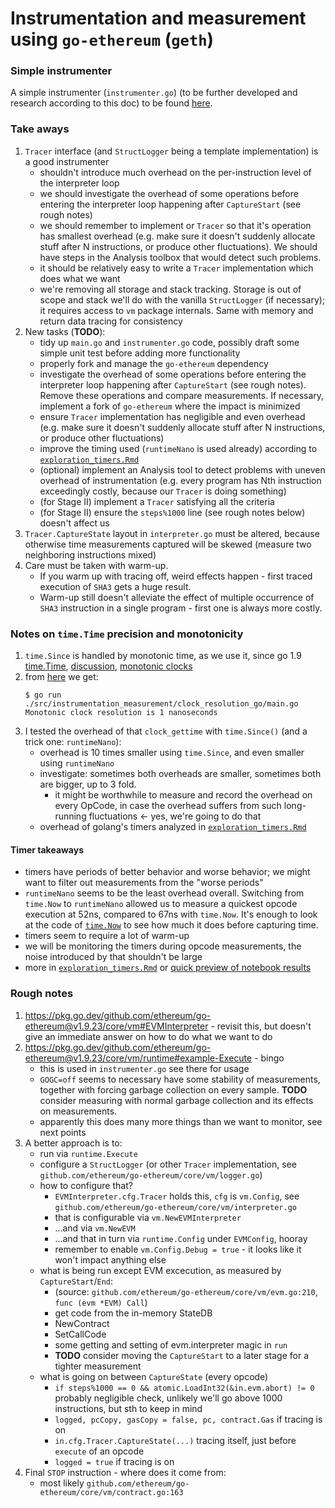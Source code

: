 # Instrumentation and measurement using `go-ethereum` (`geth`)

### Simple instrumenter

A simple instrumenter (`instrumenter.go`) (to be further developed and research according to this doc) to be found [here](/src/interumentation_measurement/geth).

### Take aways

1. `Tracer` interface (and `StructLogger` being a template implementation) is a good instrumenter
    - shouldn't introduce much overhead on the per-instruction level of the interpreter loop
    - we should investigate the overhead of some operations before entering the interpreter loop happening after `CaptureStart` (see rough notes)
    - we should remember to implement or `Tracer` so that it's operation has smallest overhead (e.g. make sure it doesn't suddenly allocate stuff after N instructions, or produce other fluctuations). We should have steps in the Analysis toolbox that would detect such problems.
    - it should be relatively easy to write a `Tracer` implementation which does what we want
    - we're removing all storage and stack tracking. Storage is out of scope and stack we'll do with the vanilla `StructLogger` (if necessary); it requires access to `vm` package internals. Same with memory and return data tracing for consistency
2. New tasks (**TODO**):
    - tidy up `main.go` and `instrumenter.go` code, possibly draft some simple unit test before adding more functionality
    - properly fork and manage the `go-ethereum` dependency
    - investigate the overhead of some operations before entering the interpreter loop happening after `CaptureStart` (see rough notes). Remove these operations and compare measurements. If necessary, implement a fork of `go-ethereum` where the impact is minimized
    - ensure `Tracer` implementation has negligible and even overhead (e.g. make sure it doesn't suddenly allocate stuff after N instructions, or produce other fluctuations)
    - improve the timing used (`runtimeNano` is used already) according to  [`exploration_timers.Rmd`](/src/analysis/exploration_timers.Rmd)
    - (optional) implement an Analysis tool to detect problems with uneven overhead of instrumentation (e.g. every program has Nth instruction exceedingly costly, because our `Tracer` is doing something)
    - (for Stage II) implement a `Tracer` satisfying all the criteria
    - (for Stage II) ensure the `steps%1000` line (see rough notes below) doesn't affect us
3. `Tracer.CaptureState` layout in `interpreter.go` must be altered, because otherwise time measurements captured will be skewed (measure two neighboring instructions mixed)
4. Care must be taken with warm-up.
    - If you warm up with tracing off, weird effects happen - first traced execution of `SHA3` gets a huge result.
    - Warm-up still doesn't alleviate the effect of multiple occurrence of `SHA3` instruction in a single program - first one is always more costly.

### Notes on `time.Time` precision and monotonicity

1. `time.Since` is handled by monotonic time, as we use it, since go 1.9 [time.Time](https://golang.org/pkg/time/#Time), [discussion](https://github.com/golang/go/issues/12914#issuecomment-277335863), [monotonic clocks](https://golang.org/pkg/time/#hdr-Monotonic_Clocks)
2. from [here](https://stackoverflow.com/questions/14610459/how-precise-is-gos-time-really) we get:
    ```
    $ go run ./src/instrumentation_measurement/clock_resolution_go/main.go
    Monotonic clock resolution is 1 nanoseconds
    ```
3. I tested the overhead of that `clock_gettime` with `time.Since()` (and a trick one: `runtimeNano`):
   - overhead is 10 times smaller using `time.Since`, and even smaller using `runtimeNano`
   - investigate: sometimes both overheads are smaller, sometimes both are bigger, up to 3 fold.
       - it might be worthwhile to measure and record the overhead on every OpCode, in case the overhead suffers from such long-running fluctuations <- yes, we're going to do that
   - overhead of golang's timers analyzed in [`exploration_timers.Rmd`](/src/analysis/exploration_timers.Rmd)

#### Timer takeaways

- timers have periods of better behavior and worse behavior; we might want to filter out measurements from the "worse periods"
- `runtimeNano` seems to be the least overhead overall. Switching from `time.Now` to `runtimeNano` allowed us to measure a quickest opcode execution at 52ns, compared to 67ns with `time.Now`. It's enough to look at the code of [`time.Now`](https://golang.org/src/time/time.go) to see how much it does before capturing time.
- timers seem to require a lot of warm-up
- we will be monitoring the timers during opcode measurements, the noise introduced by that shouldn't be large
- more in [`exploration_timers.Rmd`](/src/analysis/exploration_timers.Rmd) or [quick preview of notebook results](https://htmlpreview.github.io/?https://github.com/imapp-pl/gas-cost-estimator/blob/master/src/analysis/exploration_timers.nb.html)

### Rough notes


1. https://pkg.go.dev/github.com/ethereum/go-ethereum@v1.9.23/core/vm#EVMInterpreter - revisit this, but doesn't give an immediate answer on how to do what we want to do
2. https://pkg.go.dev/github.com/ethereum/go-ethereum@v1.9.23/core/vm/runtime#example-Execute - bingo
    - this is used in `instrumenter.go` see there for usage
    - `GOGC=off` seems to necessary have some stability of measurements, together with forcing garbage collection on every sample. **TODO** consider measuring with normal garbage collection and its effects on measurements.
    - apparently this does many more things than we want to monitor, see next points
3. A better approach is to:
    - run via `runtime.Execute`
    - configure a `StructLogger` (or other `Tracer` implementation, see `github.com/ethereum/go-ethereum/core/vm/logger.go`)
    - how to configure that?
        - `EVMInterpreter.cfg.Tracer` holds this, `cfg` is `vm.Config`, see `github.com/ethereum/go-ethereum/core/vm/interpreter.go`
        - that is configurable via `vm.NewEVMInterpreter`
        - ...and via `vm.NewEVM`
        - ...and that in turn via `runtime.Config` under `EVMConfig`, hooray
        - remember to enable `vm.Config.Debug = true` - it looks like it won't impact anything else
    - what is being run except EVM excecution, as measured by `CaptureStart`/`End`:
        - (source: `github.com/ethereum/go-ethereum/core/vm/evm.go:210`, `func (evm *EVM) Call`)
        - get code from the in-memory StateDB
        - NewContract
        - SetCallCode
        - some getting and setting of evm.interpreter magic in `run`
        - **TODO** consider moving the `CaptureStart` to a later stage for a tighter measurement
    - what is going on between `CaptureState` (every opcode)
        - `if steps%1000 == 0 && atomic.LoadInt32(&in.evm.abort) != 0` probably negligible check, unlikely we'll go above 1000 instructions, but sth to keep in mind
        - `logged, pcCopy, gasCopy = false, pc, contract.Gas` if tracing is on
        - `in.cfg.Tracer.CaptureState(...)` tracing itself, just before `execute` of an opcode
        - `logged = true` if tracing is on
4. Final `STOP` instruction - where does it come from:
    - most likely `github.com/ethereum/go-ethereum/core/vm/contract.go:163`

